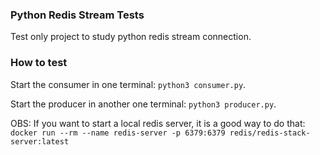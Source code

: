 ### Python Redis Stream Tests
Test only project to study python redis stream connection.

### How to test
Start the consumer in one terminal: `python3 consumer.py`.

Start the producer in another one terminal: `python3 producer.py`.

OBS: If you want to start a local redis server, it is a good way to do that: `docker run --rm --name redis-server -p 6379:6379 redis/redis-stack-server:latest`

